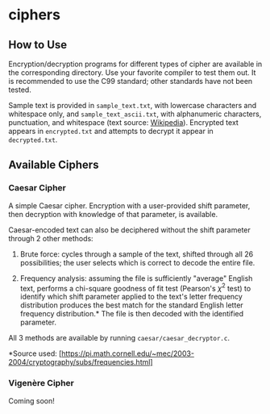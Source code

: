 # ciphers

## How to Use

Encryption/decryption programs for different types of cipher are available in the corresponding directory. Use your favorite compiler to test them out. It is recommended to use the C99 standard; other standards have not been tested.

Sample text is provided in `sample_text.txt`, with lowercase characters and whitespace only, and `sample_text_ascii.txt`, with alphanumeric characters, punctuation, and whitespace (text source: [Wikipedia](https://en.wikipedia.org/wiki/Numerical_analysis)). Encrypted text appears in `encrypted.txt` and attempts to decrypt it appear in `decrypted.txt`.

## Available Ciphers

### Caesar Cipher

A simple Caesar cipher. Encryption with a user-provided shift parameter, then decryption with knowledge of that parameter, is available.

Caesar-encoded text can also be deciphered without the shift parameter through 2 other methods:

1. Brute force: cycles through a sample of the text, shifted through all 26 possibilities; the user selects which is correct to decode the entire file.

2. Frequency analysis: assuming the file is sufficiently "average" English text, performs a chi-square goodness of fit test (Pearson's $\chi^2$ test) to identify which shift parameter applied to the text's letter frequency distribution produces the best match for the standard English letter frequency distribution.* The file is then decoded with the identified parameter.

All 3 methods are available by running `caesar/caesar_decryptor.c`.

*Source used: [https://pi.math.cornell.edu/~mec/2003-2004/cryptography/subs/frequencies.html]

### Vigenère Cipher

Coming soon!
